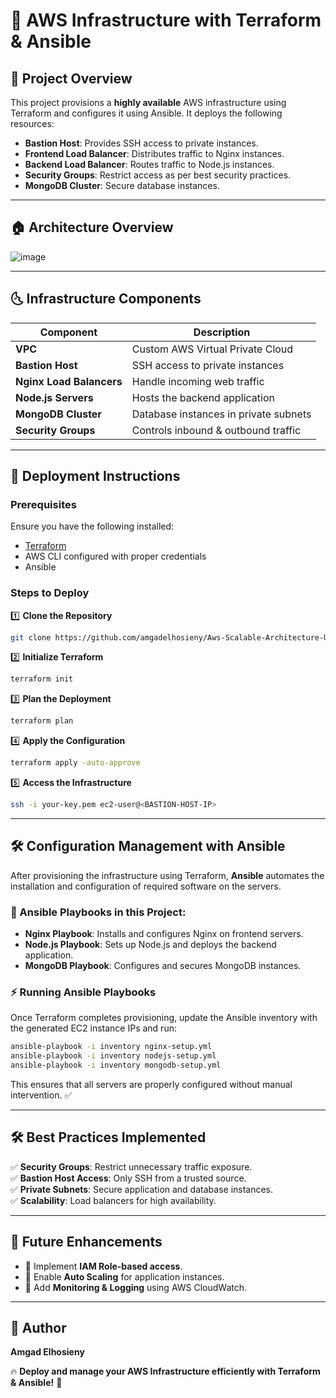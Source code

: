 # 🚀 AWS Infrastructure with Terraform & Ansible  

## 📌 Project Overview  
This project provisions a **highly available** AWS infrastructure using Terraform and configures it using Ansible. It deploys the following resources:  

- **Bastion Host**: Provides SSH access to private instances.  
- **Frontend Load Balancer**: Distributes traffic to Nginx instances.  
- **Backend Load Balancer**: Routes traffic to Node.js instances.  
- **Security Groups**: Restrict access as per best security practices.  
- **MongoDB Cluster**: Secure database instances.  

---

## 🏠 Architecture Overview  

![image](https://github.com/user-attachments/assets/640ae867-f0b8-4621-a5ac-8fe242f689aa)  

---

## 🌜 Infrastructure Components  

| Component             | Description                          |  
|----------------------|----------------------------------|  
| **VPC**             | Custom AWS Virtual Private Cloud |  
| **Bastion Host**    | SSH access to private instances |  
| **Nginx Load Balancers** | Handle incoming web traffic |  
| **Node.js Servers** | Hosts the backend application |  
| **MongoDB Cluster** | Database instances in private subnets |  
| **Security Groups** | Controls inbound & outbound traffic |  

---

## 🚀 Deployment Instructions  

### Prerequisites  
Ensure you have the following installed:  
- [Terraform](https://developer.hashicorp.com/terraform/downloads)  
- AWS CLI configured with proper credentials  
- Ansible  

### Steps to Deploy  

1️⃣ **Clone the Repository**  
```sh
git clone https://github.com/amgadelhosieny/Aws-Scalable-Architecture-Using-Terraform-Ansible.git
```  

2️⃣ **Initialize Terraform**  
```sh
terraform init
```  

3️⃣ **Plan the Deployment**  
```sh
terraform plan
```  

4️⃣ **Apply the Configuration**  
```sh
terraform apply -auto-approve
```  

5️⃣ **Access the Infrastructure**  
```sh
ssh -i your-key.pem ec2-user@<BASTION-HOST-IP>
```  

---

## 🛠️ Configuration Management with Ansible  

After provisioning the infrastructure using Terraform, **Ansible** automates the installation and configuration of required software on the servers.  

### 📝 Ansible Playbooks in this Project:  
- **Nginx Playbook**: Installs and configures Nginx on frontend servers.  
- **Node.js Playbook**: Sets up Node.js and deploys the backend application.  
- **MongoDB Playbook**: Configures and secures MongoDB instances.  

### ⚡ Running Ansible Playbooks  

Once Terraform completes provisioning, update the Ansible inventory with the generated EC2 instance IPs and run:  

```sh
ansible-playbook -i inventory nginx-setup.yml
ansible-playbook -i inventory nodejs-setup.yml
ansible-playbook -i inventory mongodb-setup.yml
```  

This ensures that all servers are properly configured without manual intervention. ✅  

---

## 🛠️ Best Practices Implemented  

✅ **Security Groups**: Restrict unnecessary traffic exposure.  
✅ **Bastion Host Access**: Only SSH from a trusted source.  
✅ **Private Subnets**: Secure application and database instances.  
✅ **Scalability**: Load balancers for high availability.  

---

## 📌 Future Enhancements  

- 🔹 Implement **IAM Role-based access**.  
- 🔹 Enable **Auto Scaling** for application instances.  
- 🔹 Add **Monitoring & Logging** using AWS CloudWatch.  

---

## 🎯 Author  
**Amgad Elhosieny**  

🔥 **Deploy and manage your AWS Infrastructure efficiently with Terraform & Ansible!** 🚀  

